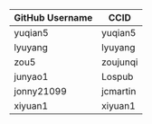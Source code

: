 |GitHub Username | CCID|
| --- | --- |
yuqian5|yuqian5
lyuyang|lyuyang
zou5|zoujunqi
junyao1|Lospub
jonny21099|jcmartin
xiyuan1|xiyuan1
